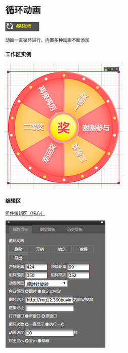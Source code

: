 # 循环动画

![](/assets/wwqq_32.jpg)

动画一直循环进行，内置多种动画不断添加

### 工作区实例

![](/assets/QQ32-1.png)

### 编辑区

[组件编辑区（核心）](/chapter1/gong-ju-jie-mian/zu-jian-bian-ji-qu-ff08-he-xin-ff09.md)

![](/assets/QQ32-2.png)

